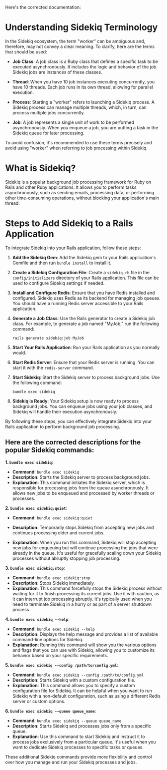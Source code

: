 Here's the corrected documentation:

# Understanding Sidekiq Terminology

In the Sidekiq ecosystem, the term "worker" can be ambiguous and, therefore, may not convey a clear meaning. To clarify, here are the terms that should be used:

- **Job Class**: A job class is a Ruby class that defines a specific task to be executed asynchronously. It includes the logic and behavior of the job. Sidekiq jobs are instances of these classes.

- **Thread**: When you have 10 job instances executing concurrently, you have 10 threads. Each job runs in its own thread, allowing for parallel execution.

- **Process**: Starting a "worker" refers to launching a Sidekiq process. A Sidekiq process can manage multiple threads, which, in turn, can process multiple jobs concurrently.

- **Job**: A job represents a single unit of work to be performed asynchronously. When you enqueue a job, you are putting a task in the Sidekiq queue for later processing.

To avoid confusion, it's recommended to use these terms precisely and avoid using "worker" when referring to job processing within Sidekiq.

# What is Sidekiq?

Sidekiq is a popular background job processing framework for Ruby on Rails and other Ruby applications. It allows you to perform tasks asynchronously, such as sending emails, processing data, or performing other time-consuming operations, without blocking your application's main thread.

# Steps to Add Sidekiq to a Rails Application

To integrate Sidekiq into your Rails application, follow these steps:

1. **Add the Sidekiq Gem**: Add the Sidekiq gem to your Rails application's Gemfile and then run `bundle install` to install it.

2. **Create a Sidekiq Configuration File**: Create a `sidekiq.rb` file in the `config/initializers` directory of your Rails application. This file can be used to configure Sidekiq settings if needed.

3. **Install and Configure Redis**: Ensure that you have Redis installed and configured. Sidekiq uses Redis as its backend for managing job queues. You should have a running Redis server accessible to your Rails application.

4. **Generate a Job Class**: Use the Rails generator to create a Sidekiq job class. For example, to generate a job named "MyJob," run the following command:
   ```
   rails generate sidekiq:job MyJob
   ```

5. **Start Your Rails Application**: Run your Rails application as you normally would.

6. **Start Redis Server**: Ensure that your Redis server is running. You can start it with the `redis-server` command.

7. **Start Sidekiq**: Start the Sidekiq server to process background jobs. Use the following command:
   ```
   bundle exec sidekiq
   ```

8. **Sidekiq is Ready**: Your Sidekiq setup is now ready to process background jobs. You can enqueue jobs using your job classes, and Sidekiq will handle their execution asynchronously.

By following these steps, you can effectively integrate Sidekiq into your Rails application to perform background job processing.


## Here are the corrected descriptions for the popular Sidekiq commands:

**1. `bundle exec sidekiq`**:

   - **Command**: `bundle exec sidekiq`
   - **Description**: Starts the Sidekiq server to process background jobs.
   - **Explanation**: This command initiates the Sidekiq server, which is responsible for processing jobs from the queue asynchronously. It allows new jobs to be enqueued and processed by worker threads or processes.

**2. `bundle exec sidekiq:quiet`**:
   - **Command**: `bundle exec sidekiq:quiet`

   - **Description**: Temporarily stops Sidekiq from accepting new jobs and continues processing older and current jobs.

   - **Explanation**: When you run this command, Sidekiq will stop accepting new jobs for enqueuing but will continue processing the jobs that were already in the queue. It's useful for gracefully scaling down your Sidekiq processes without abruptly stopping job processing.

**3. `bundle exec sidekiq:stop`**:

   - **Command**: `bundle exec sidekiq:stop`
   - **Description**: Stops Sidekiq immediately.
   - **Explanation**: This command forcefully stops the Sidekiq process without waiting for it to finish processing its current jobs. Use it with caution, as it can interrupt job processing abruptly. It's typically used when you need to terminate Sidekiq in a hurry or as part of a server shutdown process.


**4. `bundle exec sidekiq --help`**:

   - **Command**: `bundle exec sidekiq --help`
   - **Description**: Displays the help message and provides a list of available command-line options for Sidekiq.
   - **Explanation**: Running this command will show you the various options and flags that you can use with Sidekiq, allowing you to customize its behavior based on your specific requirements.

**5. `bundle exec sidekiq --config /path/to/config.yml`**:

   - **Command**: `bundle exec sidekiq --config /path/to/config.yml`
   - **Description**: Starts Sidekiq with a custom configuration file.
   - **Explanation**: This command allows you to specify a custom configuration file for Sidekiq. It can be helpful when you want to run Sidekiq with a non-default configuration, such as using a different Redis server or custom options.

**6. `bundle exec sidekiq --queue queue_name`**:

   - **Command**: `bundle exec sidekiq --queue queue_name`
   - **Description**: Starts Sidekiq and processes jobs only from a specific queue.
   - **Explanation**: Use this command to start Sidekiq and instruct it to process jobs exclusively from a particular queue. It's useful when you want to dedicate Sidekiq processes to specific tasks or queues.

These additional Sidekiq commands provide more flexibility and control over how you manage and run your Sidekiq processes and jobs.